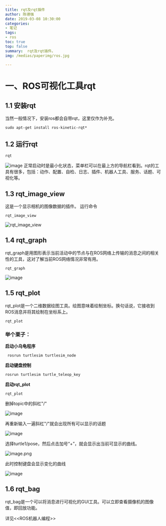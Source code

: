 ```yaml
---
title: rqt及rqt插件
author: 陈德强
date: 2019-03-08 10:30:00
categories:
- 笔记
tags:
- ros
toc: true
top: false
summary:  rqt及rqt插件。
img: /medias/paperimg/ros.jpg

---
```

# 一、ROS可视化工具rqt
## 1.1 安装rqt
当然一般情况下，安装ros都会自带rqt，这里仅作为补充。
```
sudo apt-get install ros-kinetic-rqt*
```
## 1.2 运行rqt
```
rqt
```
![image](https://wx1.sinaimg.cn/large/006jQClrly1g0v77qcfn5j30zj0kvwmf.jpg)
正常启动时是最小化状态，菜单栏可以在最上方的导航栏看到。rqt的工具有很多，包括：动作、配置、自检、日志、插件、机器人工具、服务、话题、可视化等。
## 1.3  rqt_image_view
这是一个显示相机的图像数据的插件。
运行命令
```
rqt_image_view
```
![rqt_image_view](https://wx1.sinaimg.cn/large/006jQClrly1g0v7fay83fj30n80ks1a3.jpg)
## 1.4  rqt_graph
rqt_graph是用图形表示当前活动中的节点与在ROS网络上传输的消息之间的相关
性的工具，这对了解当前ROS网络情况非常有用。
```
rqt_graph
```
![image](https://wx4.sinaimg.cn/large/006jQClrly1g0v7g4xm40j30t00e9ae4.jpg)
## 1.5  rqt_plot
rqt_plot是一个二维数据绘图工具。绘图意味着绘制坐标。换句话说，它接收到
ROS消息并将其绘制在坐标系上。
```
rqt_plot
```
### 举个栗子：

**启动小乌龟程序**
```
 rosrun turtlesim turtlesim_node
```
**启动键盘控制**
```
rosrun turtlesim turtle_teleop_key
```
**启动rqt_plot**
```
rqt_plot
```
删掉topic中的斜杠"/"

![image](https://wx3.sinaimg.cn/large/006jQClrly1g0v7p4cbruj313r0kvk0k.jpg)

再重新输入一遍斜杠"/"就会出现所有可以显示的话题

![image](https://wx1.sinaimg.cn/large/006jQClrly1g0v7saq9zuj311d0k4gty.jpg)

选择turtle1/pose，然后点击加号“+”，就会显示出当前可显示的曲线。

![image.png](https://upload-images.jianshu.io/upload_images/16115686-172656022de4bb71.png?imageMogr2/auto-orient/strip%7CimageView2/2/w/1240)

此时控制键盘会显示变化的曲线

![image](https://wx2.sinaimg.cn/large/006jQClrly1g0v7xz08kjj31360nrqc1.jpg)

## 1.6 rqt_bag
rqt_bag是一个可以将消息进行可视化的GUI工具。可以立即查看摄像机的图像值，即回放功能。

详见<<ROS机器人编程>>